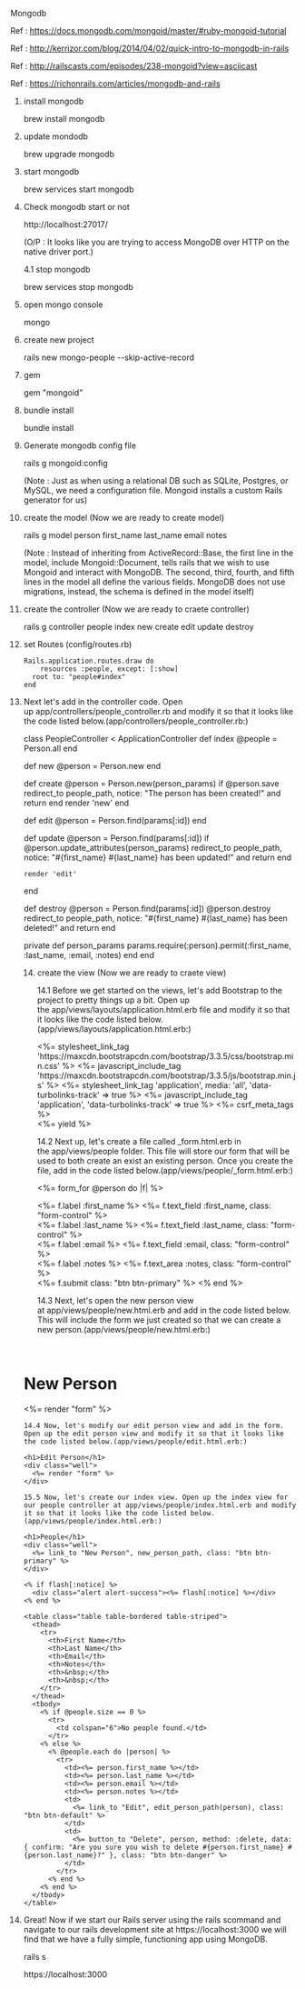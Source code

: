Mongodb

Ref : https://docs.mongodb.com/mongoid/master/#ruby-mongoid-tutorial

Ref :  http://kerrizor.com/blog/2014/04/02/quick-intro-to-mongodb-in-rails

Ref :  http://railscasts.com/episodes/238-mongoid?view=asciicast

Ref :  https://richonrails.com/articles/mongodb-and-rails


1. install mongodb

    brew install mongodb

2. update mondodb

  	brew upgrade mongodb

3. start mongodb

  	brew services start mongodb

4. Check mongodb start or not

  	http://localhost:27017/

  	(O/P : It looks like you are trying to access MongoDB over HTTP on the native driver port.)

    4.1 stop mongodb

  	brew services stop mongodb

5. open mongo console

	 mongo

6. create new project

	 rails new mongo-people --skip-active-record

7. gem

	 gem "mongoid”

8. bundle install

	 bundle install

9. Generate mongodb config file

  	rails g mongoid:config

  	(Note : Just as when using a relational DB such as SQLite, Postgres, or MySQL, we need a configuration file. Mongoid installs a custom Rails generator for us)


10. create the model (Now we are ready to create model)

  	rails g model person first_name last_name email notes

  	(Note :  Instead of inheriting from ActiveRecord::Base, the first line in the model, include Mongoid::Document, tells rails that we wish to use Mongoid and interact with MongoDB. The second, third, fourth, and fifth lines in the model all define the various fields. MongoDB does not use migrations, instead, the schema is defined in the model itself)

11. create the controller (Now we are ready to craete controller) 

  	rails g controller people index new create edit update destroy

12. set Routes (config/routes.rb)

    ```
  	Rails.application.routes.draw do
     	resources :people, except: [:show]
      root to: "people#index"
  	end
    ```

13. Next let's add in the controller code. Open up app/controllers/people_controller.rb and modify it so that it looks like the code listed below.(app/controllers/people_controller.rb:)

  	class PeopleController < ApplicationController
  	  def index
  	    @people = Person.all
  	  end

  	  def new
  	    @person = Person.new
  	  end

  	  def create
  	    @person = Person.new(person_params)
  	    if @person.save
  	      redirect_to people_path, notice: "The person has been created!" and return
  	    end
  	    render 'new'
  	  end

  	  def edit
  	    @person = Person.find(params[:id])
  	  end

  	  def update
  	    @person = Person.find(params[:id])
  	    if @person.update_attributes(person_params)
  	      redirect_to people_path, notice: "#{first_name} #{last_name} has been updated!" and return
  	    end

  	    render 'edit'
  	  end

  	  def destroy
  	    @person = Person.find(params[:id])
  	    @person.destroy
  	    redirect_to people_path, notice: "#{first_name} #{last_name} has been deleted!" and return
  	end

  	private
  	  def person_params
      		params.require(:person).permit(:first_name, :last_name, :email, :notes)
    	  end
  	end

	14. create the view (Now we are ready to craete view)

    	14.1 Before we get started on the views, let's add Bootstrap to the project to pretty things up a bit. Open up the app/views/layouts/application.html.erb file and modify it so that it looks like the code listed below.(app/views/layouts/application.html.erb:)

      	<!DOCTYPE html>
      	<html>
      	<head>
      	  <title>MongoDBExampleApp</title>
      	  <%= stylesheet_link_tag 'https://maxcdn.bootstrapcdn.com/bootstrap/3.3.5/css/bootstrap.min.css' %>
      	  <%= javascript_include_tag 'https://maxcdn.bootstrapcdn.com/bootstrap/3.3.5/js/bootstrap.min.js' %>
      	  <%= stylesheet_link_tag    'application', media: 'all', 'data-turbolinks-track' => true %>
      	  <%= javascript_include_tag 'application', 'data-turbolinks-track' => true %>
      	  <%= csrf_meta_tags %>
      	</head>
      	<body>
      	  <div class="container">
      	    <%= yield %>
      	  </div>
      	</body>
      	</html>

    	14.2 Next up, let's create a file called _form.html.erb in the app/views/people folder. This file will store our form that will be used to both create an exist an existing person. Once you create the file, add in the code listed below.(app/views/people/_form.html.erb:)

      	<%= form_for @person do |f| %>
      	  <div class="form-group">
      	    <%= f.label :first_name %>
      	    <%= f.text_field :first_name, class: "form-control" %>
      	  </div>
      	  <div class="form-group">
      	    <%= f.label :last_name %>
      	    <%= f.text_field :last_name, class: "form-control" %>
      	  </div>
      	  <div class="form-group">
      	    <%= f.label :email %>
      	    <%= f.text_field :email, class: "form-control" %>
      	  </div>
      	  <div class="form-group">
      	    <%= f.label :notes %>
      	    <%= f.text_area :notes, class: "form-control" %>
      	  </div>
      	  <%= f.submit class: "btn btn-primary" %>
      	<% end %>


    	14.3 Next, let's open the new person view at app/views/people/new.html.erb and add in the code listed below. This will include the form we just created so that we can create a new person.(app/views/people/new.html.erb:)

       	<h1>New Person</h1>
      	<div class="well">
      	  <%= render "form" %>
      	</div>

    	14.4 Now, let's modify our edit person view and add in the form. Open up the edit person view and modify it so that it looks like the code listed below.(app/views/people/edit.html.erb:)

      	<h1>Edit Person</h1>
      	<div class="well">
      	  <%= render "form" %>
      	</div>

    	15.5 Now, let's create our index view. Open up the index view for our people controller at app/views/people/index.html.erb and modify it so that it looks like the code listed below.(app/views/people/index.html.erb:)

      	<h1>People</h1>
      	<div class="well">
      	  <%= link_to "New Person", new_person_path, class: "btn btn-primary" %>
      	</div>

      	<% if flash[:notice] %>
      	  <div class="alert alert-success"><%= flash[:notice] %></div>
      	<% end %>

      	<table class="table table-bordered table-striped">
      	  <thead>
      	    <tr>
      	      <th>First Name</th>
      	      <th>Last Name</th>
      	      <th>Email</th>
      	      <th>Notes</th>
      	      <th>&nbsp;</th>
      	      <th>&nbsp;</th>
      	    </tr>
      	  </thead>
      	  <tbody>
      	    <% if @people.size == 0 %>
      	      <tr>
      	        <td colspan="6">No people found.</td>
      	      </tr>
      	    <% else %>
      	      <% @people.each do |person| %>
      	        <tr>
      	          <td><%= person.first_name %></td>
      	          <td><%= person.last_name %></td>
      	          <td><%= person.email %></td>
      	          <td><%= person.notes %></td>
      	          <td>
      	            <%= link_to "Edit", edit_person_path(person), class: "btn btn-default" %>
      	          </td>
      	          <td>
      	            <%= button_to "Delete", person, method: :delete, data: { confirm: "Are you sure you wish to delete #{person.first_name} #{person.last_name}?" }, class: "btn btn-danger" %>
      	          </td>
      	        </tr>
      	      <% end %>
      	    <% end %>
      	  </tbody>
      	</table>


16. Great! Now if we start our Rails server using the rails scommand and navigate to our rails development site at https://localhost:3000 we will find that we have a fully simple, functioning app using MongoDB.

  	rails s

  	https://localhost:3000

